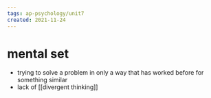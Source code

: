 ```yaml
---
tags: ap-psychology/unit7 
created: 2021-11-24
---
```


# mental set

- trying to solve a problem in only a way that has worked before for something similar
- lack of [[divergent thinking]] 
